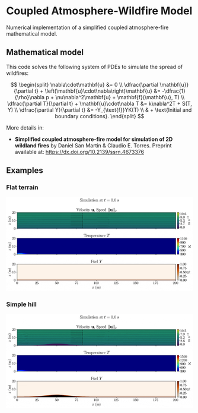 # Coupled Atmosphere-Wildfire Model
Numerical implementation of a simplified coupled atmosphere-fire mathematical model.

## Mathematical model
This code solves the following system of PDEs to simulate the spread of wildfires:

$$
\begin{split}
    \nabla\cdot\mathbf{u} &= 0 \\
    \dfrac{\partial \mathbf{u}}{\partial t} + \left(\mathbf{u}\cdot\nabla\right)\mathbf{u} &= -\dfrac{1}{\rho}\nabla p + \nu\nabla^2\mathbf{u} + \mathbf{f}(\mathbf{u}, T) \\
    \dfrac{\partial T}{\partial t} + \mathbf{u}\cdot\nabla T &= k\nabla^2T + S(T, Y) \\
    \dfrac{\partial Y}{\partial t} &= -Y_{\text{f}}YK(T) \\
    & + \text{Initial and boundary conditions}.
\end{split}
$$

More details in:
* **Simplified coupled atmosphere-fire model for simulation of 2D wildland fires** by Daniel San Martin & Claudio E. Torres. Preprint available at: https://dx.doi.org/10.2139/ssrn.4673376

## Examples

### Flat terrain
![Flat fire](./examples/simulations/2d/flat.gif)

### Simple hill
![Hill fire](./examples/simulations/2d/hill.gif)
